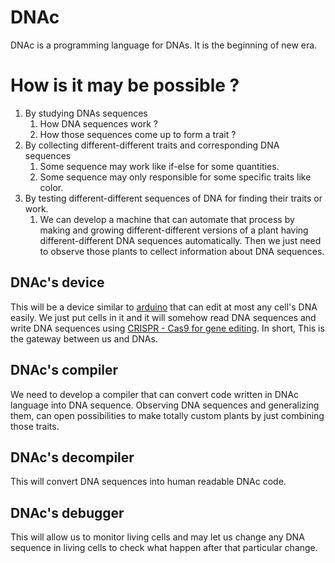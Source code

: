 # DNAc
DNAc is a programming language for DNAs. It is the beginning of new era.



# How is it may be possible ?
 1. By studying DNAs sequences
    1. How DNA sequences work ? 
    2. How those sequences come up to form a trait ?
 2. By collecting different-different traits and corresponding DNA sequences
    1. Some sequence may work like if-else for some quantities.
    2. Some sequence may only responsible for some specific traits like color.
 3. By testing different-different sequences of DNA for finding their traits or work.
    1. We can develop a machine that can automate that process by making and growing different-different versions of a plant having different-different DNA sequences automatically. Then we just need to observe those plants to cellect information about DNA sequences.

## DNAc's device 
This will be a device similar to [arduino](https://www.arduino.cc/) that can edit at most any cell's DNA easily. We just put cells in it and it will somehow read DNA sequences and write DNA sequences using [CRISPR - Cas9 for gene editing](https://en.wikipedia.org/wiki/CRISPR_gene_editing). In short, This is the gateway between us and DNAs.

## DNAc's compiler
We need to develop a compiler that can convert code written in DNAc language into DNA sequence. Observing DNA sequences and generalizing them, can open possibilities to make totally custom plants by just combining those traits.

## DNAc's decompiler
This will convert DNA sequences into human readable DNAc code. 

## DNAc's debugger 
This will allow us to monitor living cells and may let us change any DNA sequence in living cells to check what happen after that particular change. 

